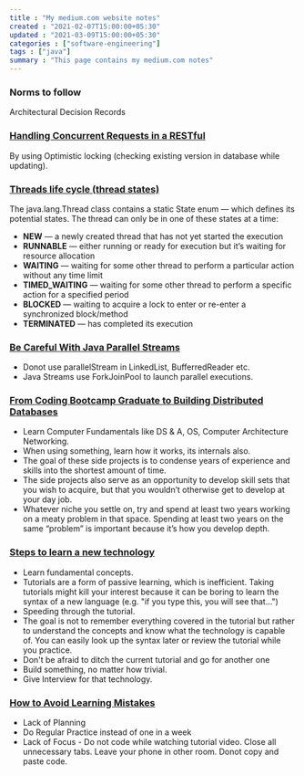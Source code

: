 ```yaml
---
title : "My medium.com website notes"
created : "2021-02-07T15:00:00+05:30"
updated : "2021-03-09T15:00:00+05:30"
categories : ["software-engineering"]
tags : ["java"]
summary : "This page contains my medium.com notes"
---
```


### Norms to follow  
Architectural Decision Records

### [Handling Concurrent Requests in a RESTful](https://medium.com/swlh/handling-concurrent-requests-in-a-restful-api-5a25a4b81a1)  
By using Optimistic locking (checking existing version in database while updating).

### [Threads life cycle (thread states)](https://medium.com/javarevisited/java-concurrency-thread-life-cycle-4869432474b)
The java.lang.Thread class contains a static State enum — which defines its potential states. The thread can only be in one of these states at a time:
* **NEW** — a newly created thread that has not yet started the execution
* **RUNNABLE** — either running or ready for execution but it’s waiting for resource allocation
* **WAITING** — waiting for some other thread to perform a particular action without any time limit
* **TIMED_WAITING** — waiting for some other thread to perform a specific action for a specified period
* **BLOCKED** — waiting to acquire a lock to enter or re-enter a synchronized block/method
* **TERMINATED** — has completed its execution

### [Be Careful With Java Parallel Streams](https://levelup.gitconnected.com/be-careful-with-java-parallel-streams-3ed0fd70c3d0)
* Donot use parallelStream in LinkedList, BufferredReader etc.
* Java Streams use ForkJoinPool to launch parallel executions.

### [From Coding Bootcamp Graduate to Building Distributed Databases](https://medium.com/swlh/from-coding-bootcamp-graduate-to-building-distributed-databases-29acbb723d8)
* Learn Computer Fundamentals like DS & A, OS, Computer Architecture Networking.
* When using something, learn how it works, its internals also.
* The goal of these side projects is to condense years of experience and skills into the shortest amount of time.
* The side projects also serve as an opportunity to develop skill sets that you wish to acquire, but that you wouldn’t otherwise get to develop at your day job.
* Whatever niche you settle on, try and spend at least two years working on a meaty problem in that space. Spending at least two years on the same “problem” is important because it’s how you develop depth.

### [Steps to learn a new technology](https://betterprogramming.pub/my-4-step-strategy-to-learn-any-new-technology-quickly-c277299b35c)
* Learn fundamental concepts.
* Tutorials are a form of passive learning, which is inefficient. Taking tutorials might kill your interest because it can be boring to learn the syntax of a new language (e.g. "if you type this, you will see that…")
* Speeding through the tutorial.
* The goal is not to remember everything covered in the tutorial but rather to understand the concepts and know what the technology is capable of. You can easily look up the syntax later or review the tutorial while you practice.
* Don't be afraid to ditch the current tutorial and go for another one
* Build something, no matter how trivial.
* Give Interview for that technology.

### [How to Avoid Learning Mistakes](https://betterprogramming.pub/how-to-avoid-the-number-one-learning-mistake-a-lack-of-deliberate-practice-a17bff39eb70)
* Lack of Planning
* Do Regular Practice instead of one in a week
* Lack of Focus - Do not code while watching tutorial video. Close all unnecessary tabs. Leave your phone in other room. Donot copy and paste code.
